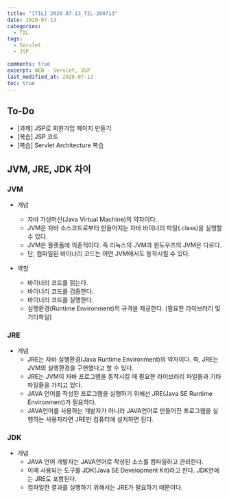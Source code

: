 ```yaml
---
title: "[TIL] 2020.07.13_TIL-200713"
date: 2020-07-13
categories:
  - TIL
tags:
  - Servlet
  - JSP

comments: true
excerpt: WEB - Servlet, JSP
last_modified_at: 2020-07-13
toc: true
---
```


## To-Do
- [과제] JSP로 회원가입 페이지 만들기
- [복습] JSP 코드
- [복습] Servlet Architecture 복습

## JVM, JRE, JDK 차이

### JVM 
- 개념
	- 자바 가상머신(Java Virtual Machine)의 약자이다.
	- JVM은 자바 소스코드로부터 만들어지는 자바 바이너리 파일(.class)을 실행할 수 있다.
	- JVM은 플랫폼에 의존적이다. 즉 리눅스의 JVM과 윈도우즈의 JVM은 다르다. 
	- 단, 컴파일된 바이너리 코드는 어떤 JVM에서도 동작시킬 수 있다.

- 역할
	- 바이너리 코드를 읽는다.
	- 바이너리 코드를 검증한다.
	- 바이너리 코드를 실행한다.
	- 실행환경(Runtime Environment)의 규격을 제공한다. (필요한 라이브러리 및 기타파일)	


### JRE
- 개념
	- JRE는 자바 실행환경(Java Runtime Environment)의 약자이다. 즉, JRE는 JVM의 실행환경을 구현했다고 할 수 있다.	
	- JRE는 JVM이 자바 프로그램을 동작시킬 때 필요한 라이브러리 파일들과 기타 파일들을 가지고 있다. 
	- JAVA 언어를 작성된 프로그램을 실행하기 위해선 JRE(Java SE Runtime Environment)가 필요하다. 
	- JAVA언어를 사용하는 개발자가 아니라 JAVA언어로 만들어진 프로그램을 실행하는 사용자라면 JRE만 컴퓨터에 설치하면 된다.

### JDK
- 개념
	- JAVA 언어 개발자는 JAVA언어로 작성된 소스를 컴파일하고 관리한다. 
	- 이때 사용되는 도구를 JDK(Java SE Development Kit)라고 한다. JDK안에는 JRE도 포함된다. 
	- 컴파일한 결과를 실행하기 위해서는 JRE가 필요하기 때문이다.
	
